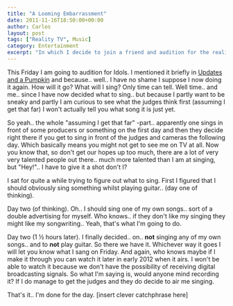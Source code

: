 ```yaml
---
title: "A Looming Embarrassment"
date: 2011-11-16T18:50:00+00:00
author: Carlos
layout: post
tags: ["Reality TV", Music]
category: Entertainment
excerpt: "In which I decide to join a friend and audition for the reality television-music competition Idols."
---
```

This Friday I am going to audition for Idols. I mentioned it briefly in [Updates and a Pumpkin](/blog/updates-and-a-pumpkin) and because.. well.. I have no shame I suppose I now doing it again. How will it go? What will I sing? Only time can tell. Well time.. and me.. since I have now decided what to sing.. but because I partly want to be sneaky and partly I am curious to see what the judges think first (assuming I get that far) I won't actually tell you what song it is just yet.

So yeah.. the whole "assuming I get that far" -part.. apparently one sings in front of some producers or something on the first day and then they decide right there if you get to sing in front of the judges and cameras the following day. Which basically means you might not get to see me on TV at all. Now you know that, so don't get our hopes up too much, there are a lot of very very talented people out there.. much more talented than I am at singing, but "Hey!".. I have to give it a shot don't I?

I sat for quite a while trying to figure out what to sing. First I figured that I should obviously sing something whilst playing guitar.. (day one of thinking).

Day two (of thinking). Oh.. I should sing one of my own songs.. sort of a double advertising for myself. Who knows.. if they don't like my singing they might like my songwriting.. Yeah, that's what I'm going to do.

Day two (1 ½ hours later). I finally decided.. on.. **not** singing any of my own songs.. and to **not** play guitar. So there we have it. Whichever way it goes I will let you know what I sang on Friday. And again, who knows maybe if I make it through you can watch it later in early 2012 when it airs. I won't be able to watch it because we don't have the possibility of receiving digital broadcasting signals. So what I'm saying is, would anyone mind recording it? If I do manage to get the judges and they do decide to air me singing.

That's it.. I'm done for the day. [insert clever catchphrase here]
